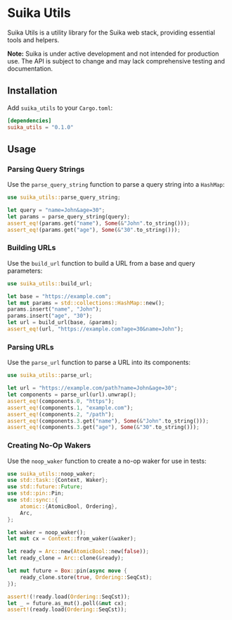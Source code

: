 # Suika Utils

Suika Utils is a utility library for the Suika web stack, providing essential
tools and helpers.

**Note:** Suika is under active development and not intended for production use.
The API is subject to change and may lack comprehensive testing and
documentation.

## Installation

Add `suika_utils` to your `Cargo.toml`:

```toml
[dependencies]
suika_utils = "0.1.0"
```

## Usage

### Parsing Query Strings

Use the `parse_query_string` function to parse a query string into a `HashMap`:

```rust
use suika_utils::parse_query_string;

let query = "name=John&age=30";
let params = parse_query_string(query);
assert_eq!(params.get("name"), Some(&"John".to_string()));
assert_eq!(params.get("age"), Some(&"30".to_string()));
```

### Building URLs

Use the `build_url` function to build a URL from a base and query parameters:

```rust
use suika_utils::build_url;

let base = "https://example.com";
let mut params = std::collections::HashMap::new();
params.insert("name", "John");
params.insert("age", "30");
let url = build_url(base, &params);
assert_eq!(url, "https://example.com?age=30&name=John");
```

### Parsing URLs

Use the `parse_url` function to parse a URL into its components:

```rust
use suika_utils::parse_url;

let url = "https://example.com/path?name=John&age=30";
let components = parse_url(url).unwrap();
assert_eq!(components.0, "https");
assert_eq!(components.1, "example.com");
assert_eq!(components.2, "/path");
assert_eq!(components.3.get("name"), Some(&"John".to_string()));
assert_eq!(components.3.get("age"), Some(&"30".to_string()));
```

### Creating No-Op Wakers

Use the `noop_waker` function to create a no-op waker for use in tests:

```rust
use suika_utils::noop_waker;
use std::task::{Context, Waker};
use std::future::Future;
use std::pin::Pin;
use std::sync::{
    atomic::{AtomicBool, Ordering},
    Arc,
};

let waker = noop_waker();
let mut cx = Context::from_waker(&waker);

let ready = Arc::new(AtomicBool::new(false));
let ready_clone = Arc::clone(&ready);

let mut future = Box::pin(async move {
    ready_clone.store(true, Ordering::SeqCst);
});

assert!(!ready.load(Ordering::SeqCst));
let _ = future.as_mut().poll(&mut cx);
assert!(ready.load(Ordering::SeqCst));
```
